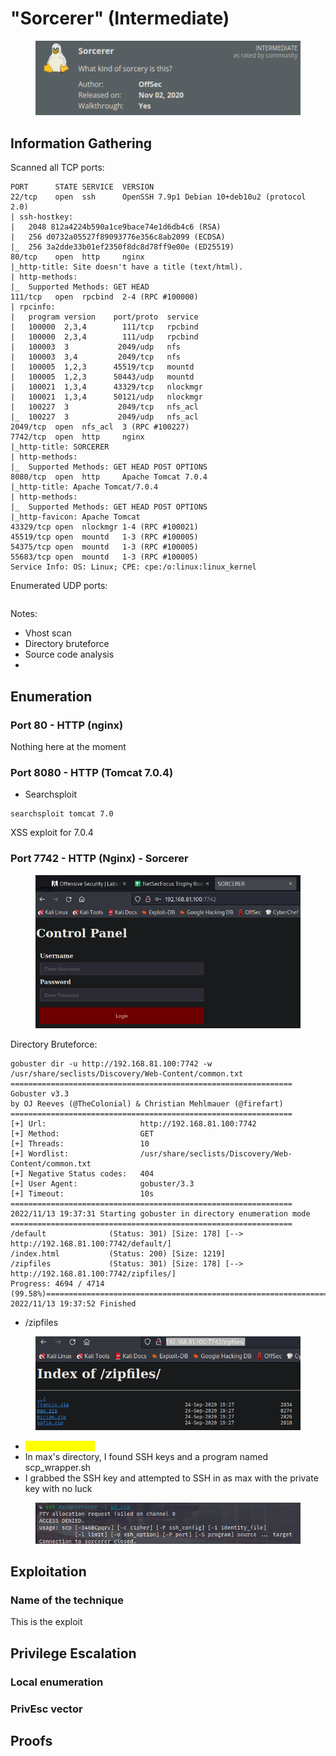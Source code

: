 # "Sorcerer" (Intermediate)

<figure><img src="../../../.gitbook/assets/image (4).png" alt=""><figcaption></figcaption></figure>

## Information Gathering

Scanned all TCP ports:

```
PORT      STATE SERVICE  VERSION
22/tcp    open  ssh      OpenSSH 7.9p1 Debian 10+deb10u2 (protocol 2.0)
| ssh-hostkey: 
|   2048 812a4224b590a1ce9bace74e1d6db4c6 (RSA)
|   256 d0732a05527f89093776e356c8ab2099 (ECDSA)
|_  256 3a2dde33b01ef2350f8dc8d78ff9e00e (ED25519)
80/tcp    open  http     nginx
|_http-title: Site doesn't have a title (text/html).
| http-methods: 
|_  Supported Methods: GET HEAD
111/tcp   open  rpcbind  2-4 (RPC #100000)
| rpcinfo: 
|   program version    port/proto  service
|   100000  2,3,4        111/tcp   rpcbind
|   100000  2,3,4        111/udp   rpcbind
|   100003  3           2049/udp   nfs
|   100003  3,4         2049/tcp   nfs
|   100005  1,2,3      45519/tcp   mountd
|   100005  1,2,3      50443/udp   mountd
|   100021  1,3,4      43329/tcp   nlockmgr
|   100021  1,3,4      50121/udp   nlockmgr
|   100227  3           2049/tcp   nfs_acl
|_  100227  3           2049/udp   nfs_acl
2049/tcp  open  nfs_acl  3 (RPC #100227)
7742/tcp  open  http     nginx
|_http-title: SORCERER
| http-methods: 
|_  Supported Methods: GET HEAD POST OPTIONS
8080/tcp  open  http     Apache Tomcat 7.0.4
|_http-title: Apache Tomcat/7.0.4
| http-methods: 
|_  Supported Methods: GET HEAD POST OPTIONS
|_http-favicon: Apache Tomcat
43329/tcp open  nlockmgr 1-4 (RPC #100021)
45519/tcp open  mountd   1-3 (RPC #100005)
54375/tcp open  mountd   1-3 (RPC #100005)
55683/tcp open  mountd   1-3 (RPC #100005)
Service Info: OS: Linux; CPE: cpe:/o:linux:linux_kernel
```

Enumerated UDP ports:

```
```

Notes:

* Vhost scan
* Directory bruteforce
* Source code analysis
*

## Enumeration

### Port 80 - HTTP (nginx)

Nothing here at the moment

### Port 8080 - HTTP (Tomcat 7.0.4)

* Searchsploit

```
searchsploit tomcat 7.0
```

XSS exploit for 7.0.4

### Port 7742 - HTTP (Nginx) - Sorcerer

<figure><img src="../../../.gitbook/assets/image (5).png" alt=""><figcaption></figcaption></figure>

Directory Bruteforce:

```
gobuster dir -u http://192.168.81.100:7742 -w /usr/share/seclists/Discovery/Web-Content/common.txt
===============================================================
Gobuster v3.3
by OJ Reeves (@TheColonial) & Christian Mehlmauer (@firefart)
===============================================================
[+] Url:                     http://192.168.81.100:7742
[+] Method:                  GET
[+] Threads:                 10
[+] Wordlist:                /usr/share/seclists/Discovery/Web-Content/common.txt
[+] Negative Status codes:   404
[+] User Agent:              gobuster/3.3
[+] Timeout:                 10s
===============================================================
2022/11/13 19:37:31 Starting gobuster in directory enumeration mode
===============================================================
/default              (Status: 301) [Size: 178] [--> http://192.168.81.100:7742/default/]
/index.html           (Status: 200) [Size: 1219]
/zipfiles             (Status: 301) [Size: 178] [--> http://192.168.81.100:7742/zipfiles/]
Progress: 4694 / 4714 (99.58%)===============================================================
2022/11/13 19:37:52 Finished
```

* /zipfiles

<figure><img src="../../../.gitbook/assets/image.png" alt=""><figcaption></figcaption></figure>

* <mark style="color:yellow;">/home/max/.ssh/</mark>
* In max's directory, I found SSH keys and a program named scp\_wrapper.sh
* I grabbed the SSH key and attempted to SSH in as max with the private key with no luck

<figure><img src="../../../.gitbook/assets/image (1).png" alt=""><figcaption></figcaption></figure>

## Exploitation

### Name of the technique

This is the exploit

## Privilege Escalation

### Local enumeration

### PrivEsc vector

## Proofs
